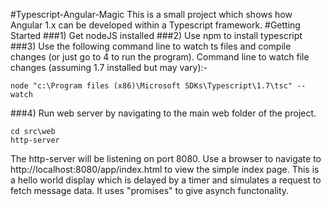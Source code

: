 #Typescript-Angular-Magic
This is a small project which shows how Angular 1.x can be developed within a Typescript framework.
#Getting Started
###1) Get nodeJS installed
###2) Use npm to install typescript
###3) Use the following command line to watch ts files and compile changes (or just go to 4 to run the program).
Command line to watch file changes (assuming 1.7 installed but may vary):-

```
node "c:\Program files (x86)\Microsoft SDKs\Typescript\1.7\tsc" --watch
```


###4) Run web server by navigating to the main web folder of the project.
```
cd src\web
http-server
```

The http-server will be listening on port 8080. Use a browser to navigate to http://localhost:8080/app/index.html to view the simple index page. This is a hello world
display which is delayed by a timer and simulates a request to fetch message data. It uses
"promises" to give asynch functonality.
